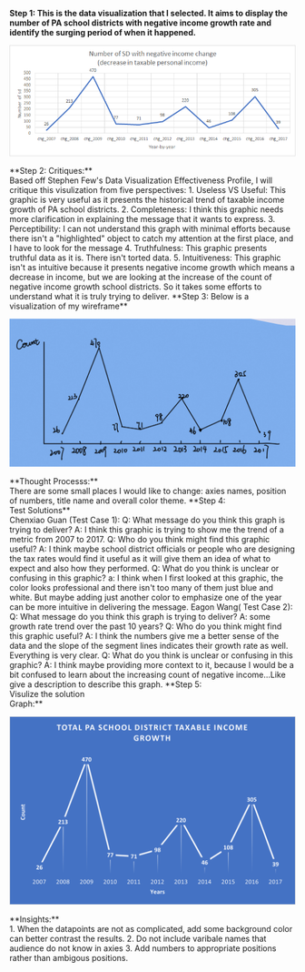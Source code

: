 **Step 1:
This is the data visualization that I selected. It aims to display the number of PA school districts with negative income growth rate and identify the surging period of when
it happened.**
<p align="right">
  <img src="./unnamed.png" />
</p>
**Step 2: 
Critiques:**<br />
Based off Stephen Few's Data Visualization Effectiveness Profile, I will critique this visulization from five perspectives:
1. Useless VS Useful: This graphic is very useful as it presents the historical trend of taxable income growth of PA school districts. 
2. Completeness: I think this graphic needs more clarification in explaining the message that it wants to express.
3. Perceptibility: I can not understand this graph with minimal efforts because there isn't a "highlighted" object to catch my attention at the first place, and I have to look
for the message
4. Truthfulness: This graphic presents truthful data as it is. There isn't torted data.
5. Intuitiveness: This graphic isn't as intuitive because it presents negative income growth which means a decrease in income, but we are looking at the increase of the count of negative income growth school districts. So it takes some efforts to understand what it is truly trying to deliver. 
**Step 3: 
Below is a visualization of my wireframe**<br />
<p align="right">
  <img src="./Sketch1.png" />
</p>
**Thought Processs:**<br />
There are some small places I would like to change: axies names, position of numbers, title name and overall color theme. 
**Step 4: <br />
Test Solutions**<br />
Chenxiao Guan (Test Case 1): 
Q: What message do you think this graph is trying to deliver?
A: I think this graphic is trying to show me the trend of a metric from 2007 to 2017. 
Q: Who do you think might find this graphic useful?
A: I think maybe school district officials or people who are designing the tax rates would find it useful as it will give them an idea of what to expect and also how they performed. 
Q: What do you think is unclear or confusing in this graphic?
a: I think when I first looked at this graphic, the color looks professional and there isn't too many of them just blue and white. But maybe adding just another color to emphasize one of the year can be more intuitive in delivering the message. 
Eagon Wang( Test Case 2):
Q: What message do you think this graph is trying to deliver?
A: some growth rate trend over the past 10 years?
Q: Who do you think might find this graphic useful?
A: I think the numbers give me a better sense of the data and the slope of the segment lines indicates their growth rate as well. Everything is very clear.  
Q: What do you think is unclear or confusing in this graphic?
A: I think maybe providing more context to it, because I would be a bit confused to learn about the increasing count of negative income...Like give a description to describe this graph. 
**Step 5: <br />
Visulize the solution<br />
Graph:**<br />
<p align="right">
  <img src="./upload.png" />
</p>
**Insights:**<br />
1. When the datapoints are not as complicated, add some background color can better contrast the results. 
2. Do not include varibale names that audience do not know in axies 
3. Add numbers to appropriate positions rather than ambigous positions.  

 
